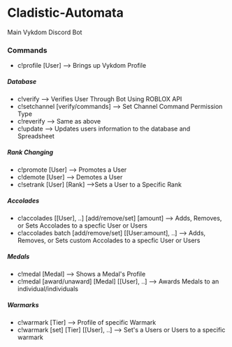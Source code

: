 # Cladistic-Automata

Main Vykdom Discord Bot

### Commands

* c!profile [User] --> Brings up Vykdom Profile

##### Database

* c!verify --> Verifies User Through Bot Using ROBLOX API
* c!setchannel [verify/commands] --> Set Channel Command Permission Type
* c!reverify --> Same as above
* c!update --> Updates users information to the database and Spreadsheet

##### Rank Changing

* c!promote [User] --> Promotes a User
* c!demote [User] --> Demotes a User
* c!setrank [User] [Rank] -->Sets a User to a Specific Rank

##### Accolades

* c!accolades [[User], ..] [add/remove/set] [amount] --> Adds, Removes, or Sets Accolades to a specfic User or Users
* c!accolades batch [add/remove/set] [[User:amount], ..] --> Adds, Removes, or Sets custom Accolades to a specfic User or Users

##### Medals

* c!medal [Medal] --> Shows a Medal's Profile
* c!medal [award/unaward] [Medal] [[User], ..] --> Awards Medals to an individual/individuals

##### Warmarks

* c!warmark [Tier] --> Profile of specific Warmark
* c!warmark [set] [Tier] [[User], ..] --> Set's a Users or Users to a specific warmark
